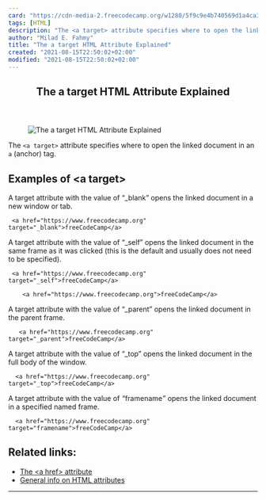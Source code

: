 ```yaml
---
card: "https://cdn-media-2.freecodecamp.org/w1280/5f9c9e4b740569d1a4ca3c5e.jpg"
tags: [HTML]
description: "The <a target> attribute specifies where to open the linked d"
author: "Milad E. Fahmy"
title: "The a target HTML Attribute Explained"
created: "2021-08-15T22:50:02+02:00"
modified: "2021-08-15T22:50:02+02:00"
---
```

<div class="site-wrapper">
<main id="site-main" class="site-main outer">
<div class="inner">
<article class="post-full post tag-html ">
<header class="post-full-header">
<h1 class="post-full-title">The a target HTML Attribute Explained</h1>
</header>
<figure class="post-full-image">
<picture>
<source media="(max-width: 700px)" sizes="1px" srcset="data:image/gif;base64,R0lGODlhAQABAIAAAAAAAP///yH5BAEAAAAALAAAAAABAAEAAAIBRAA7 1w">
<source media="(min-width: 701px)" sizes="(max-width: 800px) 400px,
(max-width: 1170px) 700px,
1400px" srcset="https://cdn-media-2.freecodecamp.org/w1280/5f9c9e4b740569d1a4ca3c5e.jpg 300w,
https://cdn-media-2.freecodecamp.org/w1280/5f9c9e4b740569d1a4ca3c5e.jpg 600w,
https://cdn-media-2.freecodecamp.org/w1280/5f9c9e4b740569d1a4ca3c5e.jpg 1000w,
https://cdn-media-2.freecodecamp.org/w1280/5f9c9e4b740569d1a4ca3c5e.jpg 2000w">
<img onerror="this.style.display='none'" src="https://cdn-media-2.freecodecamp.org/w1280/5f9c9e4b740569d1a4ca3c5e.jpg" alt="The a target HTML Attribute Explained">
</picture>
</figure>
<section class="post-full-content">
<div class="post-content medium-migrated-article">
<p>The <code>&lt;a target&gt;</code> attribute specifies where to open the linked document in an <code>a</code> (anchor) tag.</p><h2 id="examples-of-a-target">Examples of &lt;a target&gt;</h2><p>A target attribute with the value of “_blank” opens the linked document in a new window or tab.</p><pre><code class="language-html">	&lt;a href="https://www.freecodecamp.org" target="_blank"&gt;freeCodeCamp&lt;/a&gt;</code></pre><p>A target attribute with the value of “_self” opens the linked document in the same frame as it was clicked (this is the default and usually does not need to be specified).</p><pre><code class="language-html">	&lt;a href="https://www.freecodecamp.org" target="_self"&gt;freeCodeCamp&lt;/a&gt;</code></pre><pre><code class="language-html">	&lt;a href="https://www.freecodecamp.org"&gt;freeCodeCamp&lt;/a&gt;</code></pre><p>A target attribute with the value of “_parent” opens the linked document in the parent frame.</p><pre><code class="language-html">	&lt;a href="https://www.freecodecamp.org" target="_parent"&gt;freeCodeCamp&lt;/a&gt;</code></pre><p>A target attribute with the value of “_top” opens the linked document in the full body of the window.</p><pre><code class="language-html">	&lt;a href="https://www.freecodecamp.org" target="_top"&gt;freeCodeCamp&lt;/a&gt;</code></pre><p>A target attribute with the value of <em>“</em>framename<em>”</em> opens the linked document in a specified named frame.</p><pre><code class="language-html">	&lt;a href="https://www.freecodecamp.org" target="framename"&gt;freeCodeCamp&lt;/a&gt;</code></pre><h2 id="related-links-">Related links:</h2><ul><li><a href="https://guide.freecodecamp.org/html/attributes/a-href-attribute">The &lt;a href&gt; attribute</a></li><li><a href="https://guide.freecodecamp.org/html/attributes">General info on HTML attributes</a></li></ul>
</div>
<hr>
</section>
</article>
</div>
</main>
</div>
<!-- Google Tag Manager (noscript) -->
<!-- End Google Tag Manager (noscript) -->
